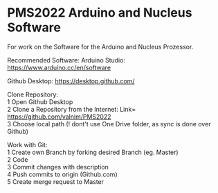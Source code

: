 # PMS2022 Arduino and Nucleus Software
For work on the Software for the Arduino and Nucleus Prozessor.

Recommended Software:
Arduino Studio: https://www.arduino.cc/en/software 

Github Desktop: https://desktop.github.com/

Clone Repository:  
1 Open Github Desktop  
2 Clone a Repository from the Internet: Link= https://github.com/valnim/PMS2022  
3 Choose local path (! dont't use One Drive folder, as sync is done over Github)  

Work with Git:  
1 Create own Branch by forking desired Branch (eg. Master)  
2 Code  
3 Commit changes with description  
4 Push commits to origin (Github.com)  
5 Create merge request to Master
